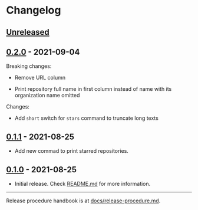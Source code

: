 # Changelog

## [Unreleased](https://github.com/kafji/shub/tree/master)

## [0.2.0](https://github.com/kafji/shub/tree/v0.2.0) - 2021-09-04

Breaking changes:

- Remove URL column

- Print repository full name in first column instead of name with its organization name omitted

Changes:

- Add `short` switch for `stars` command to truncate long texts

## [0.1.1](https://github.com/kafji/shub/tree/v0.1.1) - 2021-08-25

- Add new commad to print starred repositories.

## [0.1.0](https://github.com/kafji/shub/tree/v0.1.0) - 2021-08-25

- Initial release. Check [README.md](README.md) for more information.

---

Release procedure handbook is at [docs/release-procedure.md](docs/release-procedure.md).

